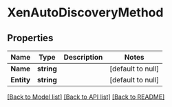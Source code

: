 # XenAutoDiscoveryMethod

## Properties
Name | Type | Description | Notes
------------ | ------------- | ------------- | -------------
**Name** | **string** |  | [default to null]
**Entity** | **string** |  | [default to null]

[[Back to Model list]](../README.md#documentation-for-models) [[Back to API list]](../README.md#documentation-for-api-endpoints) [[Back to README]](../README.md)


